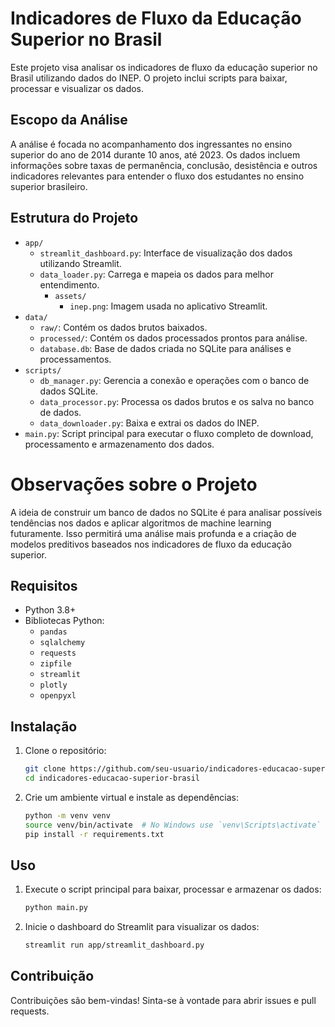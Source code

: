 # Indicadores de Fluxo da Educação Superior no Brasil

Este projeto visa analisar os indicadores de fluxo da educação superior no Brasil utilizando dados do INEP. O projeto inclui scripts para baixar, processar e visualizar os dados.

## Escopo da Análise

A análise é focada no acompanhamento dos ingressantes no ensino superior do ano de 2014 durante 10 anos, até 2023. Os dados incluem informações sobre taxas de permanência, conclusão, desistência e outros indicadores relevantes para entender o fluxo dos estudantes no ensino superior brasileiro.

## Estrutura do Projeto

- `app/`
  - `streamlit_dashboard.py`: Interface de visualização dos dados utilizando Streamlit.
  - `data_loader.py`: Carrega e mapeia os dados para melhor entendimento.
    - `assets/`
      - `inep.png`: Imagem usada no aplicativo Streamlit.
- `data/`
  - `raw/`: Contém os dados brutos baixados.
  - `processed/`: Contém os dados processados prontos para análise.
  - `database.db`: Base de dados criada no SQLite para análises e processamentos.
- `scripts/`
  - `db_manager.py`: Gerencia a conexão e operações com o banco de dados SQLite.
  - `data_processor.py`: Processa os dados brutos e os salva no banco de dados.
  - `data_downloader.py`: Baixa e extrai os dados do INEP.
- `main.py`: Script principal para executar o fluxo completo de download, processamento e armazenamento dos dados.

# Observações sobre o Projeto

A ideia de construir um banco de dados no SQLite é para analisar possíveis tendências nos dados e aplicar algoritmos de machine learning futuramente. Isso permitirá uma análise mais profunda e a criação de modelos preditivos baseados nos indicadores de fluxo da educação superior.

## Requisitos

- Python 3.8+
- Bibliotecas Python:
  - `pandas`
  - `sqlalchemy`
  - `requests`
  - `zipfile`
  - `streamlit`
  - `plotly`
  - `openpyxl`

## Instalação

1. Clone o repositório:
   ```bash
   git clone https://github.com/seu-usuario/indicadores-educacao-superior-brasil.git
   cd indicadores-educacao-superior-brasil
   ```

2. Crie um ambiente virtual e instale as dependências:
   ```bash
   python -m venv venv
   source venv/bin/activate  # No Windows use `venv\Scripts\activate`
   pip install -r requirements.txt
   ```

## Uso

1. Execute o script principal para baixar, processar e armazenar os dados:
   ```bash
   python main.py
   ```

2. Inicie o dashboard do Streamlit para visualizar os dados:
   ```bash
   streamlit run app/streamlit_dashboard.py
   ```


## Contribuição

Contribuições são bem-vindas! Sinta-se à vontade para abrir issues e pull requests.
